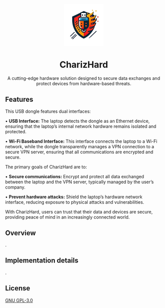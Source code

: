 <div align="center">

<img src="logo.png" width="25%" />

# CharizHard

A cutting-edge hardware solution designed to secure data exchanges and protect devices from hardware-based threats. 
</div>

## Features

This USB dongle features dual interfaces:

• **USB Interface:** The laptop detects the dongle as an Ethernet device, ensuring that the laptop’s internal network hardware
remains isolated and protected.

• **Wi-Fi Baseband Interface:** This interface connects the laptop to a Wi-Fi network, while the dongle transparently manages a
VPN connection to a secure VPN server, ensuring that all communications are encrypted and secure.

The primary goals of CharizHard are to:

• **Secure communications:** Encrypt and protect all data exchanged between the laptop and the VPN server, typically managed
by the user’s company.

• **Prevent hardware attacks:** Shield the laptop’s hardware network interface, reducing exposure to physical attacks and
vulnerabilities.

With CharizHard, users can trust that their data and devices are secure, providing peace of mind in an increasingly connected
world.


## Overview

.


## Implementation details

.

## License

[GNU GPL-3.0](https://www.gnu.org/licenses/gpl-3.0.fr.html#license-text)